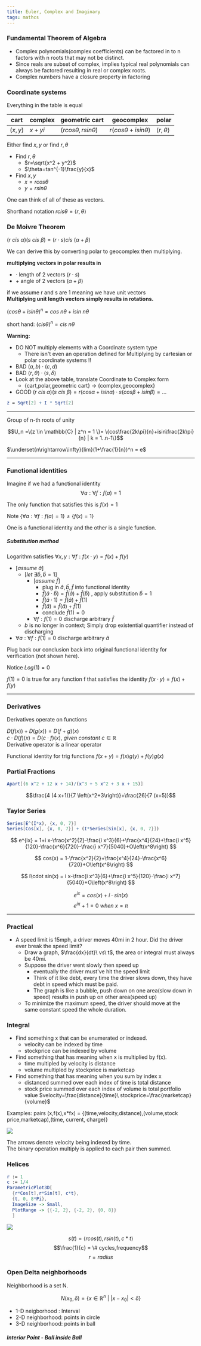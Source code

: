 ```yaml
---
title: Euler, Complex and Imaginary
tags: mathcs
---
```



### Fundamental Theorem of Algebra 

* Complex polynomials(complex coefficients) can be factored in to n factors with n roots that may not be distinct.
* Since reals are subset of complex, implies typical real polynomials can always be factored resulting in real or complex roots.
* Complex numbers have a closure property in factoring
  
### Coordinate systems

Everything in the table is equal

| cart | complex | geometric cart |geocomplex| polar |
| ---- | ---- | ---- | ---- | ---- | 
| $(x,y)$ | $x+yi$ | $(rcos\theta,rsin\theta)$ | $r(cos\theta + i sin\theta)$ | $\langle r, \theta \rangle$ |

Either find $x,y$ or find $r,\theta$  


* Find $r,\theta$
  * $r=\sqrt{x^2 + y^2}$
  * $\theta=tan^{-1}\frac{y}{x}$
* Find $x,y$
  * $x=rcos\theta$
  * $y=rsin\theta$






One can think of all of these as vectors.

Shorthand notation $rcis\theta = \langle r,\theta \rangle$

### De Moivre Theorem  

$(r\ cis\ \alpha)(s\ cis\ \beta) = (r\cdot s)cis\ (\alpha + \beta)$

We can derive this by converting polar to geocomplex then multiplying.

**multiplying vectors in polar results in**  

 * $\cdot$ length of 2 vectors $(r\cdot s)$
 * $+$ angle of 2 vectors $(\alpha + \beta)$



if we assume r and s are 1 meaning we have unit vectors  
**Multiplying unit length vectors simply results in rotations.**

$(cos\theta + isin\theta)^{n}=cos\ n\theta + isin\ n\theta$  

short hand: $(cis \theta)^{n} = cis\ n\theta$



**Warning:**   

* DO NOT multiply elements with a Coordinate system type
  * There isn't even an operation defined for Multiplying by cartesian or polar coordinate systems !!
* BAD $(a,b)\cdot(c,d)$
* BAD $\langle r,\theta \rangle \cdot \langle s,\delta \rangle$  
* Look at the above table, translate Coordinate to Complex form
  * {cart,polar,geometric cart} $\rightarrow$ {complex,geocomplex}
* GOOD  $(r\ cis\ \alpha)(s\ cis\ \beta) = r(cos \alpha + i sin \alpha) \cdot s(cos\beta + i sin \beta) = ...$

```mathematica
z = Sqrt[2] + I * Sqrt[2]

```

---
Group of n-th roots of unity

$$U_n =\{z \in \mathbb{C} | z^n = 1 \}= \{cos\frac{2k\pi}{n}+isin\frac{2k\pi}{n} | k = 1..n-1\}$$


$\underset{n\rightarrow\infty}{lim}(1+\frac{1}{n})^n = e$ 


---

### Functional identities

Imagine if we had a functional identity
$$ \forall a: \forall f : f(a) = 1 $$

The only function that satisfies this is $f(x) = 1$

Note $\{\forall a: \forall f : f(a) = 1\} \neq \{f(x) = 1\}$

One is a functional identity and the other is a single function.


##### Substitution method

Logarithm satisfies
$\forall x,y : \forall f:f(x \cdot y) = f(x) + f(y)$

* $[assume\ \hat{a}]$
  * $[let\ \exists \bar{b}, \bar{b}= 1]$
    * $[assume\ \hat{f}]$
      * plug in $\hat{a} , \bar{b}, \hat{f}$ into functional identity
      * $\hat{f}(\hat{a} \cdot \bar{b}) = \hat{f}(\hat{a}) + \hat{f}(\bar{b})$ , apply substitution $\bar{b} = 1$
      * $\hat{f}(\hat{a} \cdot 1) = \hat{f}(\hat{a}) + \hat{f}(1)$
      * $\hat{f}(\hat{a}) = \hat{f}(\hat{a}) + \hat{f}(1)$
      * conclude $\hat{f}(1) = 0$
    * $\forall f:f(1) = 0$ discharge arbitrary $\hat{f}$
  * $b$ is no longer in context; Simply drop existential quantifier instead of discharging
* $\forall a : \forall f: f(1) = 0$ discharge arbitrary $\hat{a}$

Plug back our conclusion back into original functional identity for verification (not shown here).

Notice $Log(1) = 0$

$f(1) = 0$ is true for any function f that satisfies the identity $f(x \cdot y) = f(x) + f(y)$



---


### Derivatives

Derivatives operate on functions

$D(f(x)) + D(g(x)) = D(f+g)(x)$  
$c \cdot D(f)(x) = D(c \cdot f)(x) ,\ given\ constant\  c\in \mathbb{R}$  
Derivative operator is a linear operator


Functional identity for trig functions
$f(x+y) = f(x)g(y) + f(y)g(x)$

### Partial Fractions

```mathematica
Apart[(6 x^2 + 12 x + 14)/(x^3 + 5 x^2 + 3 x + 15)]
```
$$\frac{4 (4 x+1)}{7 \left(x^2+3\right)}+\frac{26}{7 (x+5)}$$

### Taylor Series 

```mathematica
Series[E^(I*x), {x, 0, 7}]
Series[Cos[x], {x, 0, 7}] + (I*Series[Sin[x], {x, 0, 7}])
```
$$
e^{ix} = 1+i x-\frac{x^2}{2}-\frac{i x^3}{6}+\frac{x^4}{24}+\frac{i
   x^5}{120}-\frac{x^6}{720}-\frac{i x^7}{5040}+O\left(x^8\right)
$$

$$
cos(x) = 1-\frac{x^2}{2}+\frac{x^4}{24}-\frac{x^6}{720}+O\left(x^8\right)
$$

$$
i\cdot sin(x) = i x-\frac{i x^3}{6}+\frac{i x^5}{120}-\frac{i
   x^7}{5040}+O\left(x^8\right)
$$

$$e^{ix} = cos(x) + i\cdot sin(x)$$
$$e^{i\pi} + 1 = 0\ when\ x = \pi $$


---

### Practical

* A speed limit is 15mph, a driver moves 40mi in 2 hour. Did the driver ever break the speed limit?
  * Draw a graph, $\frac{dx}{dt}\ vs\ t$, the area or integral must always be 40mi.
  * Suppose the driver went slowly then speed up
    * eventually the driver must've hit the speed limit
    * Think of it like debt, every time the driver slows down, they have debt in speed which must be paid.
    * The graph is like a bubble, push down on one area(slow down in speed) results in push up on other area(speed up)
  * To minimize the maximum speed, the driver should move at the same constant speed the whole duration.

### Integral
* Find something x that can be enumerated or indexed.
  * velocity can be indexed by time
  * stockprice can be indexed by volume
* Find something that has meaning when x is multiplied by f(x).
  * time multipled by velocity is distance
  * volume multipled by stockprice is marketcap
* Find something that has meaning when you sum by index x
  * distanced summed over each index of time is total distance
  * stock price summed over each index of volume is total portfolio value 
$velocity=\frac{distance}{time}\ stockprice=\frac{marketcap}{volume}$


Examples: pairs (x,f(x),x*fx) =  {(time,velocity,distance),(volume,stock price,marketcap),(time, current, charge)}

![](\images\BasicMath\Integram.svg)

The arrows denote velocity being indexed by time.  
The binary operation multiply is applied to each pair then summed.

### Helices

```mathematica
r := 1
c := 1/4
ParametricPlot3D[
  {r*Cos[t],r*Sin[t], c*t},
  {t, 0, 8*Pi},
  ImageSize -> Small,
  PlotRange -> {{-2, 2}, {-2, 2}, {0, 8}}
  ]
```
![](\images\BasicMath\helix.svg)

$$s(t) = \langle rcos(t),rsin(t),c*t \rangle $$
$$\frac{1}{c} = \# cycles,frequency$$
$$r = radius $$

### Open Delta neighborhoods

Neighborhood is a set N.

$$N(x_0,\delta) = \{x\in\mathbb{R}^n\ |\ \lvert x-x_0 \rvert < \delta \}$$

* 1-D neigborhood : Interval
* 2-D neighborhood: points in circle
* 3-D neighborhood: points in ball

##### Interior Point - Ball inside Ball 



